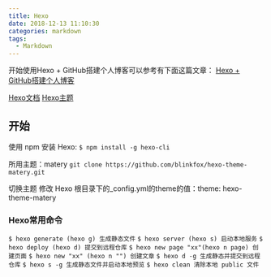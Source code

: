 ```yaml
---
title: Hexo
date: 2018-12-13 11:10:30
categories: markdown
tags:
  - Markdown
---
```


开始使用Hexo + GitHub搭建个人博客可以参考有下面这篇文章：
[Hexo + GitHub搭建个人博客](https://www.jianshu.com/p/eded1dd2d794)

[Hexo文档](https://hexo.io/zh-cn/docs/)
[Hexo主题](https://hexo.io/themes/)

## 开始

使用 npm 安装 Hexo:
  `$ npm install -g hexo-cli`

所用主题：matery
`git clone https://github.com/blinkfox/hexo-theme-matery.git`

切换主题
修改 Hexo 根目录下的_config.yml的theme的值：theme: hexo-theme-matery

### Hexo常用命令

`$ hexo generate (hexo g) 生成静态文件`
`$ hexo server (hexo s) 启动本地服务`
`$ hexo deploy (hexo d) 提交到远程仓库`
`$ hexo new page "xx"(hexo n page) 创建页面` 
`$ hexo new "xx" (hexo n "") 创建文章`
`$ hexo d -g 生成静态并提交到远程仓库`
`$ hexo s -g 生成静态文件并启动本地预览`
`$ hexo clean 清除本地 public 文件`

